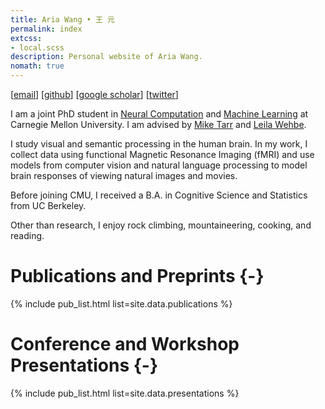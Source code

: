```yaml
---
title: Aria Wang • 王 元
permalink: index
extcss:
- local.scss
description: Personal website of Aria Wang.
nomath: true
---
```


[<a href="mailto:ariawang@cmu.edu">email</a>]
[<a href="https://www.github.com/ariaaay">github</a>]
[<a href="https://scholar.google.com/citations?user=MepHbYgAAAAJ&hl=en">google scholar</a>]
[<a href="https://twitter.com/ariairaw">twitter</a>]

I am a joint PhD student in [Neural Computation](http://compneuro.cmu.edu/) and [Machine Learning](https://www.ml.cmu.edu/) at Carnegie Mellon University. I am advised by
[Mike Tarr](https://www.cmu.edu/dietrich/psychology/people/core-training-faculty/tarr-michael.html) and
[Leila Wehbe](https://www.cs.cmu.edu/~lwehbe/).

I study visual and semantic processing in the human brain. In my work, I collect data using functional Magnetic Resonance Imaging (fMRI) and use models from computer vision and natural language processing to model brain responses of viewing natural images and movies. 

Before joining CMU, I received a B.A. in Cognitive Science and Statistics from UC Berkeley.

Other than research, I enjoy rock climbing, mountaineering, cooking, and reading.

# Publications and Preprints {-}
{% include pub_list.html list=site.data.publications %}

# Conference and Workshop Presentations {-}
{% include pub_list.html list=site.data.presentations %}

<!-- # Projects {-}
{% include detail_list.html list=site.data.projects %} -->
